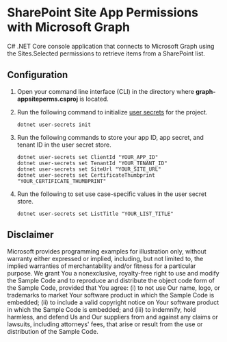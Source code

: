 # SharePoint Site App Permissions with Microsoft Graph
C# .NET Core console application that connects to Microsoft Graph using the Sites.Selected permissions to retrieve items from a SharePoint list.

## Configuration
1. Open your command line interface (CLI) in the directory where **graph-appsiteperms.csproj** is located.
1. Run the following command to initialize [user secrets](https://docs.microsoft.com/aspnet/core/security/app-secrets) for the project.

    ```dotnetcli
    dotnet user-secrets init
    ```

1. Run the following commands to store your app ID, app secret, and tenant ID in the user secret store.

    ```dotnetcli
    dotnet user-secrets set ClientId "YOUR_APP_ID"
    dotnet user-secrets set TenantId "YOUR_TENANT_ID"
    dotnet user-secrets set SiteUrl "YOUR_SITE_URL"
    dotnet user-secrets set CertificateThumbprint "YOUR_CERTIFICATE_THUMBPRINT"
    ```
    
1. Run the following to set use case-specific values in the user secret store.
    ```dotnetcli
    dotnet user-secrets set ListTitle "YOUR_LIST_TITLE"
    ```

## Disclaimer

Microsoft provides programming examples for illustration only, without warranty either expressed or implied, including, but not limited to, the implied warranties of merchantability and/or fitness for a particular purpose. We grant You a nonexclusive, royalty-free right to use and modify the Sample Code and to reproduce and distribute the object code form of the Sample Code, provided that You agree: (i) to not use Our name, logo, or trademarks to market Your software product in which the Sample Code is embedded; (ii) to include a valid copyright notice on Your software product in which the Sample Code is embedded; and (iii) to indemnify, hold harmless, and defend Us and Our suppliers from and against any claims or lawsuits, including attorneys' fees, that arise or result from the use or distribution of the Sample Code.